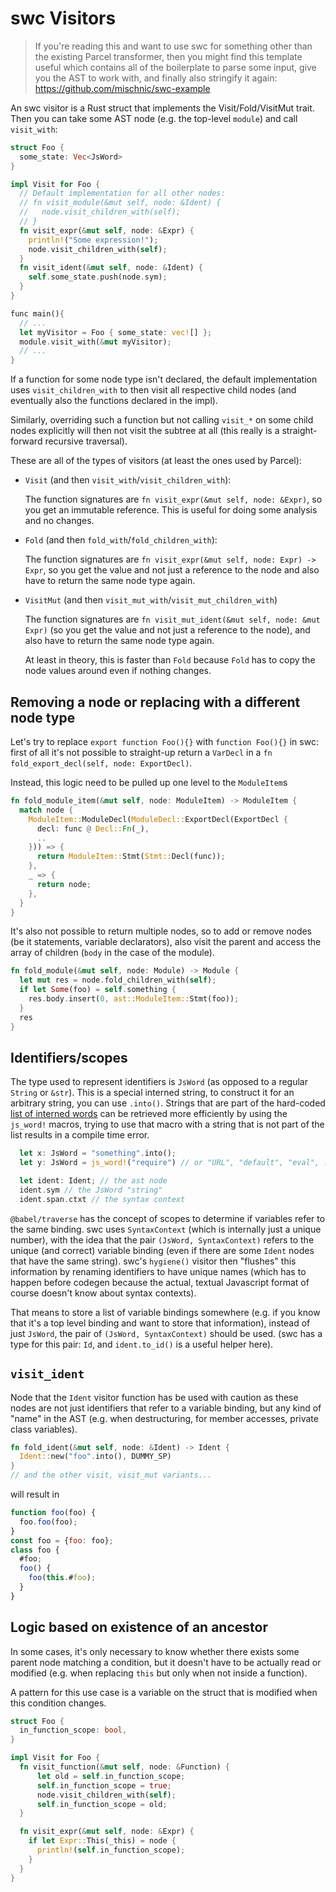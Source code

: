 # swc Visitors

> If you're reading this and want to use swc for something other than the existing Parcel transformer, then you might find this template useful which contains all of the boilerplate to parse some input, give you the AST to work with, and finally also stringify it again: https://github.com/mischnic/swc-example

An swc visitor is a Rust struct that implements the Visit/Fold/VisitMut trait. Then you can take some AST node (e.g. the top-level `module`) and call `visit_with`:

```rust
struct Foo {
  some_state: Vec<JsWord>
}

impl Visit for Foo {
  // Default implementation for all other nodes:
  // fn visit_module(&mut self, node: &Ident) {
  //   node.visit_children_with(self);
  // }
  fn visit_expr(&mut self, node: &Expr) {
    println!("Some expression!");
    node.visit_children_with(self);
  }
  fn visit_ident(&mut self, node: &Ident) {
    self.some_state.push(node.sym);
  }
}

func main(){
  // ...
  let myVisitor = Foo { some_state: vec![] };
  module.visit_with(&mut myVisitor);
  // ...
}
```

If a function for some node type isn't declared, the default implementation uses `visit_children_with` to then visit all respective child nodes (and eventually also the functions declared in the impl).

Similarly, overriding such a function but not calling `visit_*` on some child nodes explicitly will then not visit the subtree at all (this really is a straight-forward recursive traversal).

These are all of the types of visitors (at least the ones used by Parcel):

- `Visit` (and then `visit_with`/`visit_children_with`):

  The function signatures are `fn visit_expr(&mut self, node: &Expr)`, so you get an immutable reference. This is useful for doing some analysis and no changes.

- `Fold` (and then `fold_with`/`fold_children_with`):

  The function signatures are `fn visit_expr(&mut self, node: Expr) -> Expr`, so you get the value and not just a reference to the node and also have to return the same node type again.

- `VisitMut` (and then `visit_mut_with`/`visit_mut_children_with`)

  The function signatures are `fn visit_mut_ident(&mut self, node: &mut Expr)` (so you get the value and not just a reference to the node), and also have to return the same node type again.

  At least in theory, this is faster than `Fold` because `Fold` has to copy the node values around even if nothing changes.

## Removing a node or replacing with a different node type

Let's try to replace `export function Foo(){}` with `function Foo(){}` in swc: first of all it's not possible to straight-up return a `VarDecl` in a `fn fold_export_decl(self, node: ExportDecl)`.

Instead, this logic need to be pulled up one level to the `ModuleItem`s

```rust
fn fold_module_item(&mut self, node: ModuleItem) -> ModuleItem {
  match node {
    ModuleItem::ModuleDecl(ModuleDecl::ExportDecl(ExportDecl {
      decl: func @ Decl::Fn(_),
      ..
    })) => {
      return ModuleItem::Stmt(Stmt::Decl(func));
    },
    _ => {
      return node;
    },
  }
}
```

It's also not possible to return multiple nodes, so to add or remove nodes (be it statements, variable declarators), also visit the parent and access the array of children (`body` in the case of the module).

```rust
fn fold_module(&mut self, node: Module) -> Module {
  let mut res = node.fold_children_with(self);
  if let Some(foo) = self.something {
    res.body.insert(0, ast::ModuleItem::Stmt(foo));
  }
  res
}
```

## Identifiers/scopes

The type used to represent identifiers is `JsWord` (as opposed to a regular `String` or `&str`). This is a special interned string, to construct it for an arbitrary string, you can use `.into()`. Strings that are part of the hard-coded [list of interned words](https://github.com/swc-project/swc/blob/a8748a9191a249fd2a97207cbcf0c3317b1bc1e3/crates/swc_atoms/words.txt#L1) can be retrieved more efficiently by using the `js_word!` macros, trying to use that macro with a string that is not part of the list results in a compile time error.

```rust
  let x: JsWord = "something".into();
  let y: JsWord = js_word!("require") // or "URL", "default", "eval", ...

  let ident: Ident; // the ast node
  ident.sym // the JsWord "string"
  ident.span.ctxt // the syntax context
```

`@babel/traverse` has the concept of scopes to determine if variables refer to the same binding. swc uses `SyntaxContext` (which is internally just a unique number), with the idea that the pair `(JsWord, SyntaxContext)` refers to the unique (and correct) variable binding (even if there are some `Ident` nodes that have the same string). swc's `hygiene()` visitor then "flushes" this information by renaming identifiers to have unique names (which has to happen before codegen because the actual, textual Javascript format of course doesn't know about syntax contexts).

That means to store a list of variable bindings somewhere (e.g. if you know that it's a top level binding and want to store that information), instead of just `JsWord`, the pair of `(JsWord, SyntaxContext)` should be used. (swc has a type for this pair: `Id`, and `ident.to_id()` is a useful helper here).

## `visit_ident`

Node that the `Ident` visitor function has be used with caution as these nodes are not just identifiers that refer to a variable binding, but any kind of "name" in the AST (e.g. when destructuring, for member accesses, private class variables).

```rust
fn fold_ident(&mut self, node: &Ident) -> Ident {
  Ident::new("foo".into(), DUMMY_SP)
}
// and the other visit, visit_mut variants...
```

will result in

```js
function foo(foo) {
  foo.foo(foo);
}
const foo = {foo: foo};
class foo {
  #foo;
  foo() {
    foo(this.#foo);
  }
}
```

## Logic based on existence of an ancestor

In some cases, it's only necessary to know whether there exists some parent node matching a condition, but it doesn't have to be actually read or modified (e.g. when replacing `this` but only when not inside a function).

A pattern for this use case is a variable on the struct that is modified when this condition changes.

```rust
struct Foo {
  in_function_scope: bool,
}

impl Visit for Foo {
  fn visit_function(&mut self, node: &Function) {
      let old = self.in_function_scope;
      self.in_function_scope = true;
      node.visit_children_with(self);
      self.in_function_scope = old;
  }

  fn visit_expr(&mut self, node: &Expr) {
    if let Expr::This(_this) = node {
      println!(self.in_function_scope);
    }
  }
}
```
